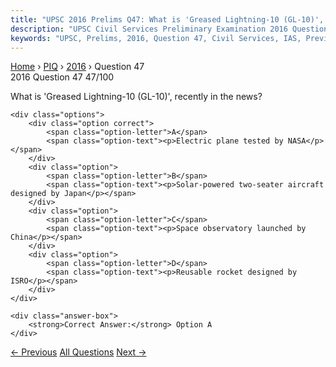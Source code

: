 ```yaml
---
title: "UPSC 2016 Prelims Q47: What is 'Greased Lightning-10 (GL-10)', recently in the news..."
description: "UPSC Civil Services Preliminary Examination 2016 Question 47 with options and answer"
keywords: "UPSC, Prelims, 2016, Question 47, Civil Services, IAS, Previous Year Questions"
---
```


<nav class="breadcrumb">
    <a href="../../">Home</a>
    <span>›</span>
    <a href="../">PIQ</a>
    <span>›</span>
    <a href="./">2016</a>
    <span>›</span>
    <span>Question 47</span>
</nav>

<div class="question-header">
    <div class="question-meta">
        <span class="year-badge">2016</span>
        <span class="question-number">Question 47</span>
        <span class="progress">47/100</span>
    </div>
    <div class="progress-bar">
        <div class="progress-fill" style="width: 47.0%"></div>
    </div>
</div>

<div class="question-content">
    <div class="question-text">
        <p>What is 'Greased Lightning-10 (GL-10)', recently in the news?</p>
    </div>
    
    <div class="options">
        <div class="option correct">
            <span class="option-letter">A</span>
            <span class="option-text"><p>Electric plane tested by NASA</p></span>
        </div>
        <div class="option">
            <span class="option-letter">B</span>
            <span class="option-text"><p>Solar-powered two-seater aircraft designed by Japan</p></span>
        </div>
        <div class="option">
            <span class="option-letter">C</span>
            <span class="option-text"><p>Space observatory launched by China</p></span>
        </div>
        <div class="option">
            <span class="option-letter">D</span>
            <span class="option-text"><p>Reusable rocket designed by ISRO</p></span>
        </div>
    </div>

    <div class="answer-box">
        <strong>Correct Answer:</strong> Option A
    </div>
</div>

<div class="question-nav">
    <a href="../q046-which-one-of-the-following-is-the-best-description/" class="nav-btn prev">← Previous</a>
    <a href="../" class="nav-btn center">All Questions</a>
    <a href="../q048-with-reference-to-initiative-for-nutritional-secur/" class="nav-btn next">Next →</a>
</div>
